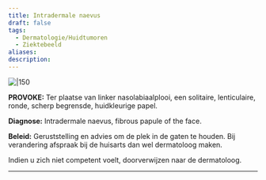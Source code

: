 ```yaml
---
title: Intradermale naevus
draft: false
tags:
  - Dermatologie/Huidtumoren
  - Ziektebeeld
aliases: 
description: 
---
```



![|150](https://i.imgur.com/bDQJsbG.png)


**PROVOKE:** Ter plaatse van linker nasolabiaalplooi, een solitaire, lenticulaire, ronde, scherp begrensde, huidkleurige papel.

**Diagnose:** Intradermale naevus, fibrous papule of the face.

**Beleid:** Geruststelling en advies om de plek in de gaten te houden. Bij verandering afspraak bij de huisarts dan wel dermatoloog maken.

Indien u zich niet competent voelt, doorverwijzen naar de dermatoloog.

---